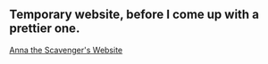 ## Temporary website, before I come up with a prettier one.
[Anna the Scavenger's Website](https://aniarubibsiteo)

